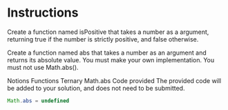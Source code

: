 # Instructions

Create a function named isPositive that takes a number as a argument, returning true if the number is strictly positive, and false otherwise.

Create a function named abs that takes a number as an argument and returns its absolute value. You must make your own implementation. You must not use Math.abs().

Notions
Functions
Ternary
Math.abs
Code provided
The provided code will be added to your solution, and does not need to be submitted.
```js
Math.abs = undefined
```